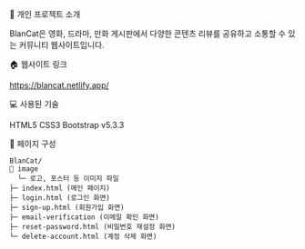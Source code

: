 📌 개인 프로젝트 소개

BlanCat은 영화, 드라마, 만화 게시판에서 다양한 콘텐츠 리뷰를 공유하고 소통할 수 있는 커뮤니티 웹사이트입니다.


🏠 웹사이트 링크

https://blancat.netlify.app/


💻 사용된 기술

HTML5
CSS3
Bootstrap v5.3.3


📑 페이지 구성

```
BlanCat/
📁 image
  └─ 로고, 포스터 등 이미지 파일
├─ index.html (메인 페이지)
├─ login.html (로그인 화면)
├─ sign-up.html (회원가입 화면)
├─ email-verification (이메일 확인 화면)
├─ reset-password.html (비밀번호 재설정 화면)
└─ delete-account.html (계정 삭제 화면)
```
